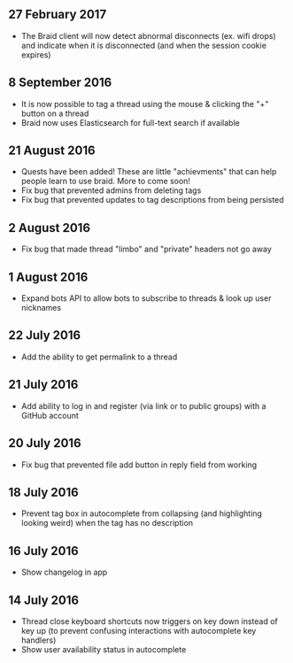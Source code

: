 ## 27 February 2017

  - The Braid client will now detect abnormal disconnects (ex. wifi drops) and indicate when it is disconnected (and when the session cookie expires)

## 8 September 2016

  - It is now possible to tag a thread using the mouse & clicking the "+" button on a thread
  - Braid now uses Elasticsearch for full-text search if available

## 21 August 2016

  - Quests have been added! These are little "achievments" that can help people learn to use braid.  More to come soon!
  - Fix bug that prevented admins from deleting tags
  - Fix bug that prevented updates to tag descriptions from being persisted

## 2 August 2016

  - Fix bug that made thread "limbo" and "private" headers not go away

## 1 August 2016

  - Expand bots API to allow bots to subscribe to threads & look up user nicknames

## 22 July 2016

  - Add the ability to get permalink to a thread

## 21 July 2016

  - Add ability to log in and register (via link or to public groups) with a GitHub account

## 20 July 2016

  - Fix bug that prevented file add button in reply field from working

## 18 July 2016

  - Prevent tag box in autocomplete from collapsing (and highlighting looking weird) when the tag has no description

## 16 July 2016

  - Show changelog in app

## 14 July 2016

  - Thread close keyboard shortcuts now triggers on key down instead of key up (to prevent confusing interactions with autocomplete key handlers)
  - Show user availability status in autocomplete
